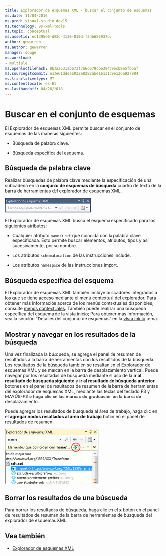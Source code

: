 ```yaml
---
title: Explorador de esquemas XML - buscar el conjunto de esquemas
ms.date: 11/04/2016
ms.prod: visual-studio-dev15
ms.technology: vs-xml-tools
ms.topic: conceptual
ms.assetid: ec1395e0-d03c-4130-810d-f2db656937bd
author: gewarren
ms.author: gewarren
manager: douge
ms.workload:
- multiple
ms.openlocfilehash: 8b3aa631ab673f7b6d679cbe39459ecb9a5fbbaf
ms.sourcegitcommit: e13e61ddea6032a8282abe16131d9e136a927984
ms.translationtype: MT
ms.contentlocale: es-ES
ms.lasthandoff: 04/26/2018
---
```

# <a name="searching-the-schema-set"></a>Buscar en el conjunto de esquemas

El Explorador de esquemas XML permite buscar en el conjunto de esquemas de las maneras siguientes:

-   Búsqueda de palabra clave.

-   Búsqueda específica del esquema.

## <a name="keyword-search"></a>Búsqueda de palabra clave

 Realizar búsquedas de palabra clave mediante la especificación de una subcadena en la **conjunto de esquemas de búsqueda** cuadro de texto de la barra de herramientas del explorador de esquemas XML.

 ![Búsqueda de palabra clave de explorador de esquemas XML](../xml-tools/media/schemaexplorersearch.gif "SchemaExplorerSearch")

 El Explorador de esquemas XML busca el esquema especificado para los siguientes atributos:

-   Cualquier atributo `name` o `ref` que coincida con la palabra clave especificada. Esto permite buscar elementos, atributos, tipos y así sucesivamente, por su nombre.

-   Los atributos `schemaLocation` de las instrucciones include.

-   Los atributos `namespace` de las instrucciones import.

## <a name="schema-specific-search"></a>Búsqueda específica del esquema

 El Explorador de esquemas XML también incluye buscadores integrados a los que se tiene acceso mediante el menú contextual del explorador. Para obtener más información acerca de los menús contextuales disponibles, consulte [menús contextuales](../xml-tools/context-menus-xml-schema-explorer.md). También puede realizar una búsqueda específica del esquema de la vista inicio; Para obtener más información, vea la sección "Detalles del conjunto de esquemas" en la [vista inicio](../xml-tools/start-view.md) tema.

## <a name="displaying-and-navigating-search-results"></a>Mostrar y navegar en los resultados de la búsqueda

 Una vez finalizada la búsqueda, se agrega el panel de resumen de resultados a la barra de herramientas con los resultados de la búsqueda. Los resultados de la búsqueda también se resaltan en el Explorador de esquemas XML y se marcan en la barra de desplazamiento vertical. Puede navegar por los resultados de búsqueda mediante el uso de la **ir al resultado de búsqueda siguiente** y **ir al resultado de búsqueda anterior** botones en el panel de resultados de resumen de la barra de herramientas del explorador de esquemas XML, mediante las teclas del teclado F3 y MAYÚS-F3 o haga clic en las marcas de graduación en la barra de desplazamiento.

 Puede agregar los resultados de búsqueda al área de trabajo, haga clic en el **agregar nodos resaltados al área de trabajo** botón en el panel de resultados de resumen.

 ![Resultado de búsqueda del explorador de esquemas XML](../xml-tools/media/schemaexplorersearchresult.gif "SchemaExplorerSearchResult")

## <a name="clearing-search-results"></a>Borrar los resultados de una búsqueda

 Para borrar los resultados de búsqueda, haga clic en el **x** botón en el panel de resultados de resumen de la barra de herramientas de búsqueda del explorador de esquemas XML.

## <a name="see-also"></a>Vea también

- [Explorador de esquemas XML](../xml-tools/xml-schema-explorer.md)